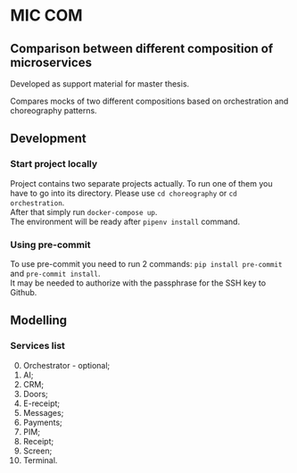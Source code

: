 # MIC COM

## Comparison between different composition of microservices

Developed as support material for master thesis.

Compares mocks of two different compositions based on orchestration and choreography patterns.

## Development

### Start project locally

Project contains two separate projects actually. To run one of them you have to go into its directory. Please use `cd choreography` or `cd orchestration`.\
After that simply run `docker-compose up`.\
The environment will be ready after `pipenv install` command.

### Using pre-commit

To use pre-commit you need to run 2 commands: `pip install pre-commit` and `pre-commit install`.\
It may be needed to authorize with the passphrase for the SSH key to Github.

## Modelling

### Services list

0. Orchestrator - optional;
1. AI;
2. CRM;
3. Doors;
4. E-receipt;
5. Messages;
6. Payments;
7. PIM;
8. Receipt;
9. Screen;
10. Terminal.

